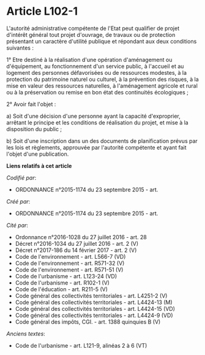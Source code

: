 # Article L102-1

L'autorité administrative compétente de l'Etat peut qualifier de projet d'intérêt général tout projet d'ouvrage, de travaux
ou de protection présentant un caractère d'utilité publique et répondant aux deux conditions suivantes :

1° Etre destiné à la réalisation d'une opération d'aménagement ou d'équipement, au fonctionnement d'un service public, à
l'accueil et au logement des personnes défavorisées ou de ressources modestes, à la protection du patrimoine naturel ou
culturel, à la prévention des risques, à la mise en valeur des ressources naturelles, à l'aménagement agricole et rural ou à
la préservation ou remise en bon état des continuités écologiques ;

2° Avoir fait l'objet :

a) Soit d'une décision d'une personne ayant la capacité d'exproprier, arrêtant le principe et les conditions de réalisation
du projet, et mise à la disposition du public ;

b) Soit d'une inscription dans un des documents de planification prévus par les lois et règlements, approuvée par l'autorité
compétente et ayant fait l'objet d'une publication.

**Liens relatifs à cet article**

_Codifié par_:

  - ORDONNANCE n°2015-1174 du 23 septembre 2015 - art.

_Créé par_:

  - ORDONNANCE n°2015-1174 du 23 septembre 2015 - art.

_Cité par_:

  - Ordonnance n°2016-1028 du 27 juillet 2016 - art. 28
  - Décret n°2016-1034 du 27 juillet 2016 - art. 2 (V)
  - Décret n°2017-186 du 14 février 2017 - art. 2 (V)
  - Code de l'environnement - art. L566-7 (VD)
  - Code de l'environnement - art. R571-32 (V)
  - Code de l'environnement - art. R571-51 (V)
  - Code de l'urbanisme - art. L123-24 (VD)
  - Code de l'urbanisme - art. R102-1 (V)
  - Code de l'éducation - art. R211-5 (V)
  - Code général des collectivités territoriales - art. L4251-2 (V)
  - Code général des collectivités territoriales - art. L4424-13 (M)
  - Code général des collectivités territoriales - art. L4424-15 (VD)
  - Code général des collectivités territoriales - art. L4424-9 (VD)
  - Code général des impôts, CGI. - art. 1388 quinquies B (V)

_Anciens textes_:

  - Code de l'urbanisme - art. L121-9, alinéas 2 à 6 (VT)
